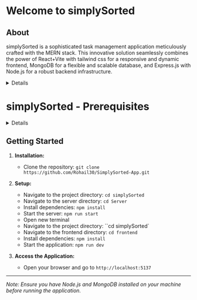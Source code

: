 # Welcome to simplySorted

## About

simplySorted is a sophisticated task management application meticulously crafted with the MERN stack. This innovative solution seamlessly combines the power of React+Vite with tailwind css for a responsive and dynamic frontend, MongoDB for a flexible and scalable database, and Express.js with Node.js for a robust backend infrastructure.

<Details>

## Key Features

### Intuitive Memo Creation

Create and manage your memos effortlessly through an intuitive and user-friendly interface. Simply jot down your thoughts, tasks, or ideas with ease.

### Priority Management

Prioritize your tasks effectively by assigning customizable priorities. A streamlined system allows you to organize and focus on what matters most.

### Responsive Design

simplySorted is designed to provide a seamless experience across various devices. Whether on your desktop or mobile, stay organized on the go.

## Functionality Highlights

### Create Memos

- Quickly add new memos to capture important information.
- Utilize a clean and distraction-free writing environment.

### Priority Settings

- Categorize tasks by assigning priorities.
- Customize priority levels to align with your unique workflow.

### Dynamic User Interface

- Navigate through an engaging and dynamic user interface.
- Enjoy a clutter-free design for enhanced focus and productivity.

</Details>

# simplySorted - Prerequisites
<Details>
   
To run the Secure Sign user authentication project, ensure you have the following prerequisites installed:

1. **Node.js:**
   - Install Node.js by visiting [Node.js official website](https://nodejs.org/).
   - Follow the installation instructions for your operating system.

2. **MongoDB Community Server:**
   - Install MongoDB Community Server by visiting [MongoDB Download Center](https://www.mongodb.com/try/download/community).
   - Follow the installation instructions for your operating system.

3. **MongoDB Compass:**
   - Install MongoDB Compass, a graphical user interface for MongoDB, by visiting [MongoDB Compass Download](https://www.mongodb.com/try/download/compass).
   - Follow the installation instructions for your operating system.
</Details>

## Getting Started

1. **Installation:**
   - Clone the repository: `git clone https://github.com/Rohail30/SimplySorted-App.git`

2. **Setup:**
   - Navigate to the project directory: `cd simplySorted`
   - Navigate to the server directory: `cd Server`
   - Install dependencies: `npm install`
   - Start the server: `npm run start`
   - Open new terminal
   - Navigate to the project directory: ``cd simplySorted`
   - Navigate to the frontend directory: `cd frontend`
   - Install dependencies: `npm install`
   - Start the application: `npm run dev`

3. **Access the Application:**
   - Open your browser and go to `http://localhost:5137`

---

*Note: Ensure you have Node.js and MongoDB installed on your machine before running the application.*
